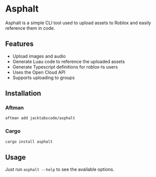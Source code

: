 # Asphalt

Asphalt is a simple CLI tool used to upload assets to Roblox and easily reference them in code.

## Features

-   Upload images and audio
-   Generate Luau code to reference the uploaded assets
-   Generate Typescript definitions for roblox-ts users
-   Uses the Open Cloud API
-   Supports uploading to groups

## Installation

### Aftman

```sh
aftman add jacktabscode/asphalt
```

### Cargo

```sh
cargo install asphalt
```

## Usage

Just run `asphalt --help` to see the available options.
